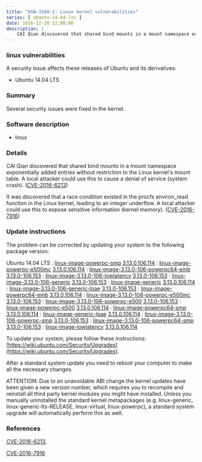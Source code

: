 ```yaml
---
title: "USN-3160-1: Linux kernel vulnerabilities"
series: [ ubuntu-14.04-lts ]
date: 2016-12-20 12:00:00
description: |
    CAI Qian discovered that shared bind mounts in a mount namespace exponentially added entries without restriction to the Linux kernel&#39;s mount table. A local attacker could use this to cause a denial of service (system crash). ([CVE-2016-6213](http://people.ubuntu.com/~ubuntu-security/cve/CVE-2016-6213))
--- 
```

 
### linux vulnerabilities

A security issue affects these releases of Ubuntu and its derivatives:

* Ubuntu 14.04 LTS

### Summary

Several security issues were fixed in the kernel. 

### Software description

* linux 

### Details

CAI Qian discovered that shared bind mounts in a mount namespace exponentially added entries without restriction to the Linux kernel&#39;s mount table. A local attacker could use this to cause a denial of service (system crash). ([CVE-2016-6213](http://people.ubuntu.com/~ubuntu-security/cve/CVE-2016-6213))

It was discovered that a race condition existed in the procfs environ_read function in the Linux kernel, leading to an integer underflow. A local attacker could use this to expose sensitive information (kernel memory). ([CVE-2016-7916](http://people.ubuntu.com/~ubuntu-security/cve/CVE-2016-7916)) 

### Update instructions

The problem can be corrected by updating your system to the following package version:

Ubuntu 14.04 LTS
 : [linux-image-powerpc-smp](https://launchpad.net/ubuntu/+source/linux) <span> [3.13.0.106.114](https://launchpad.net/ubuntu/+source/linux/3.13.0-106.153) </span> 
 : [linux-image-powerpc-e500mc](https://launchpad.net/ubuntu/+source/linux) <span> [3.13.0.106.114](https://launchpad.net/ubuntu/+source/linux/3.13.0-106.153) </span> 
 : [linux-image-3.13.0-106-powerpc64-emb](https://launchpad.net/ubuntu/+source/linux) <span> [3.13.0-106.153](https://launchpad.net/ubuntu/+source/linux/3.13.0-106.153) </span> 
 : [linux-image-3.13.0-106-lowlatency](https://launchpad.net/ubuntu/+source/linux) <span> [3.13.0-106.153](https://launchpad.net/ubuntu/+source/linux/3.13.0-106.153) </span> 
 : [linux-image-3.13.0-106-generic](https://launchpad.net/ubuntu/+source/linux) <span> [3.13.0-106.153](https://launchpad.net/ubuntu/+source/linux/3.13.0-106.153) </span> 
 : [linux-image-generic](https://launchpad.net/ubuntu/+source/linux) <span> [3.13.0.106.114](https://launchpad.net/ubuntu/+source/linux/3.13.0-106.153) </span> 
 : [linux-image-3.13.0-106-generic-lpae](https://launchpad.net/ubuntu/+source/linux) <span> [3.13.0-106.153](https://launchpad.net/ubuntu/+source/linux/3.13.0-106.153) </span> 
 : [linux-image-powerpc64-emb](https://launchpad.net/ubuntu/+source/linux) <span> [3.13.0.106.114](https://launchpad.net/ubuntu/+source/linux/3.13.0-106.153) </span> 
 : [linux-image-3.13.0-106-powerpc-e500mc](https://launchpad.net/ubuntu/+source/linux) <span> [3.13.0-106.153](https://launchpad.net/ubuntu/+source/linux/3.13.0-106.153) </span> 
 : [linux-image-3.13.0-106-powerpc-e500](https://launchpad.net/ubuntu/+source/linux) <span> [3.13.0-106.153](https://launchpad.net/ubuntu/+source/linux/3.13.0-106.153) </span> 
 : [linux-image-powerpc-e500](https://launchpad.net/ubuntu/+source/linux) <span> [3.13.0.106.114](https://launchpad.net/ubuntu/+source/linux/3.13.0-106.153) </span> 
 : [linux-image-powerpc64-smp](https://launchpad.net/ubuntu/+source/linux) <span> [3.13.0.106.114](https://launchpad.net/ubuntu/+source/linux/3.13.0-106.153) </span> 
 : [linux-image-generic-lpae](https://launchpad.net/ubuntu/+source/linux) <span> [3.13.0.106.114](https://launchpad.net/ubuntu/+source/linux/3.13.0-106.153) </span> 
 : [linux-image-3.13.0-106-powerpc-smp](https://launchpad.net/ubuntu/+source/linux) <span> [3.13.0-106.153](https://launchpad.net/ubuntu/+source/linux/3.13.0-106.153) </span> 
 : [linux-image-3.13.0-106-powerpc64-smp](https://launchpad.net/ubuntu/+source/linux) <span> [3.13.0-106.153](https://launchpad.net/ubuntu/+source/linux/3.13.0-106.153) </span> 
 : [linux-image-lowlatency](https://launchpad.net/ubuntu/+source/linux) <span> [3.13.0.106.114](https://launchpad.net/ubuntu/+source/linux/3.13.0-106.153) </span> 

To update your system, please follow these instructions: [https://wiki.ubuntu.com/Security/Upgrades](https://wiki.ubuntu.com/Security/Upgrades).

After a standard system update you need to reboot your computer to make all the necessary changes.

ATTENTION: Due to an unavoidable ABI change the kernel updates have been given a new version number, which requires you to recompile and reinstall all third party kernel modules you might have installed. Unless you manually uninstalled the standard kernel metapackages (e.g. linux-generic, linux-generic-lts-RELEASE, linux-virtual, linux-powerpc), a standard system upgrade will automatically perform this as well. 

### References

 [CVE-2016-6213](http://people.ubuntu.com/~ubuntu-security/cve/CVE-2016-6213), 

 [CVE-2016-7916](http://people.ubuntu.com/~ubuntu-security/cve/CVE-2016-7916)
 
